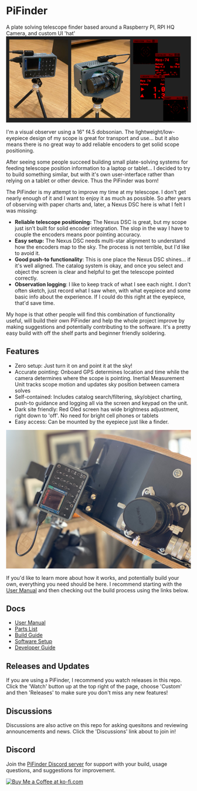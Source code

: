 # PiFinder
 A plate solving telescope finder based around a Raspberry PI, RPI HQ Camera, and custom UI 'hat'
![Banner](./images/banner_overview.png)

I'm a visual observer using a 16" f4.5 dobsonian.   The lightweight/low-eyepiece design of my scope is great for transport and use... but it also means there is no great way to add reliable encoders to get solid scope positioning.

After seeing some people succeed building small plate-solving systems for feeding telescope position information to a laptop or tablet... I decided to try to build something similar, but with it's own user-interface rather than relying on a tablet or other device.  Thus the PiFinder was born!

The PiFinder is my attempt to improve my time at my telescope.  I don't get nearly enough of it and I want to enjoy it as much as possible.  So after years of observing with paper charts and, later, a Nexus DSC here is what I felt I was missing:
* **Reliable telescope positioning:**  The Nexus DSC is great, but my scope just isn't built for solid encoder integration.  The slop in the way I have to couple the encoders means poor pointing accuracy.
* **Easy setup:**  The Nexus DSC needs multi-star alignment to understand how the encoders map to the sky.  The process is not terrible, but I'd like to avoid it.
* **Good push-to functionality**:  This is one place the Nexus DSC shines... if it's well aligned.  The catalog system is okay, and once you select and object the screen is clear and helpful to get the telescope pointed correctly.
* **Observation logging**:  I like to keep track of what I see each night.  I don't often sketch, just record what I saw when, with what eyepiece and some basic info about the experience.  If I could do this right at the eyepiece, that'd save time.

My hope is that other people will find this combination of functionality useful, will build their own PiFinder and help the whole project improve by making suggestions and potentially contributing to the software.  It's a pretty easy build with off the shelf parts and beginner friendly soldering.  

## Features
* Zero setup: Just turn it on and point it at the sky!  
* Accurate pointing: Onboard GPS determines location and time while the camera determines where the scope is pointing.  Inertial Measurement Unit tracks scope motion and updates sky position between camera solves
* Self-contained:  Includes catalog search/filtering, sky/object charting, push-to guidance and logging all via the screen and keypad on the unit.
* Dark site friendly:  Red Oled screen has wide brightness adjustment, right down to 'off'. No need for bright cell phones or tablets
* Easy access: Can be mounted by the eyepiece just like a finder.

![PiFinder on my Dob](./images/PiFinder_on_scope.jpg)

If you'd like to learn more about how it works, and potentially build your own, everything you need should be here.  I recommend starting with the [User Manual](./docs/user_guide.md) and then checking out the build process using the links below.

## Docs

* [User Manual](./docs/user_guide.md)
* [Parts List](./docs/BOM.md) 
* [Build Guide](./docs/build_guide.md)
* [Software Setup](./docs/software.md)
* [Developer Guide](./docs/dev_guide.md)

## Releases and Updates

If you are using a PiFinder, I recommend you watch releases in this repo.  Click the 'Watch' button up at the top right of the page, choose 'Custom' and then 'Releases' to make sure you don't miss any new features!

## Discussions

Discussions are also active on this repo for asking quesitons and reviewing announcements and news.  Click the 'Discussions' link about to join in!

## Discord
Join the  [PiFinder Discord server](https://discord.gg/Nk5fHcAtWD) for support with your build, usage questions, and suggestions for improvement.

<a href='https://ko-fi.com/brickbots' target='_blank'><img height='35' style='border:0px;height:46px;' src='https://az743702.vo.msecnd.net/cdn/kofi3.png?v=0' border='0' alt='Buy Me a Coffee at ko-fi.com' />
